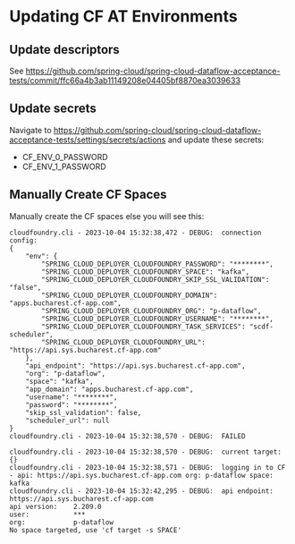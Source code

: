 # Updating CF AT Environments

## Update descriptors
See https://github.com/spring-cloud/spring-cloud-dataflow-acceptance-tests/commit/ffc66a4b3ab11149208e04405bf8870ea3039633

## Update secrets
Navigate to https://github.com/spring-cloud/spring-cloud-dataflow-acceptance-tests/settings/secrets/actions and update these secrets:
* CF_ENV_0_PASSWORD
* CF_ENV_1_PASSWORD

## Manually Create CF Spaces
Manually create the CF spaces else you will see this:
```
cloudfoundry.cli - 2023-10-04 15:32:38,472 - DEBUG:  connection config:
{
    "env": {
        "SPRING_CLOUD_DEPLOYER_CLOUDFOUNDRY_PASSWORD": "********",
        "SPRING_CLOUD_DEPLOYER_CLOUDFOUNDRY_SPACE": "kafka",
        "SPRING_CLOUD_DEPLOYER_CLOUDFOUNDRY_SKIP_SSL_VALIDATION": "false",
        "SPRING_CLOUD_DEPLOYER_CLOUDFOUNDRY_DOMAIN": "apps.bucharest.cf-app.com",
        "SPRING_CLOUD_DEPLOYER_CLOUDFOUNDRY_ORG": "p-dataflow",
        "SPRING_CLOUD_DEPLOYER_CLOUDFOUNDRY_USERNAME": "********",
        "SPRING_CLOUD_DEPLOYER_CLOUDFOUNDRY_TASK_SERVICES": "scdf-scheduler",
        "SPRING_CLOUD_DEPLOYER_CLOUDFOUNDRY_URL": "https://api.sys.bucharest.cf-app.com"
    },
    "api_endpoint": "https://api.sys.bucharest.cf-app.com",
    "org": "p-dataflow",
    "space": "kafka",
    "app_domain": "apps.bucharest.cf-app.com",
    "username": "********",
    "password": "********",
    "skip_ssl_validation": false,
    "scheduler_url": null
}
cloudfoundry.cli - 2023-10-04 15:32:38,570 - DEBUG:  FAILED

cloudfoundry.cli - 2023-10-04 15:32:38,570 - DEBUG:  current target:
{}
cloudfoundry.cli - 2023-10-04 15:32:38,571 - DEBUG:  logging in to CF - api: https://api.sys.bucharest.cf-app.com org: p-dataflow space: kafka
cloudfoundry.cli - 2023-10-04 15:32:42,295 - DEBUG:  api endpoint:   https://api.sys.bucharest.cf-app.com
api version:    2.209.0
user:           ***
org:            p-dataflow
No space targeted, use 'cf target -s SPACE'
```
